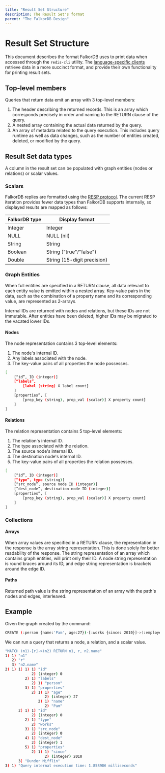 ```yaml
---
title: "Result Set Structure"
description: The Result Set's format
parent: "The FalkorDB Design"
---
```


# Result Set Structure

This document describes the format FalkorDB uses to print data when accessed through the `redis-cli` utility. The [language-specific clients](/graph/clients) retrieve data in a more succinct format, and provide their own functionality for printing result sets.

## Top-level members

Queries that return data emit an array with 3 top-level members:

1. The header describing the returned records. This is an array which corresponds precisely in order and naming to the RETURN clause of the query.
2. A nested array containing the actual data returned by the query.
3. An array of metadata related to the query execution. This includes query runtime as well as data changes, such as the number of entities created, deleted, or modified by the query.

## Result Set data types

A column in the result set can be populated with graph entities (nodes or relations) or scalar values.

### Scalars

FalkorDB replies are formatted using the [RESP protocol](https://redis.io/topics/protocol). The current RESP iteration provides fewer data types than FalkorDB supports internally, so displayed results are mapped as follows:

| FalkorDB type | Display format              |
|-----------------|-----------------------------|
| Integer         | Integer                     |
| NULL            | NULL (nil)                  |
| String          | String                      |
| Boolean         | String ("true"/"false")     |
| Double          | String (15-digit precision) |

### Graph Entities

When full entities are specified in a RETURN clause, all data relevant to each entity value is emitted within a nested array. Key-value pairs in the data, such as the combination of a property name and its corresponding value, are represented as 2-arrays.

Internal IDs are returned with nodes and relations, but these IDs are not immutable. After entities have been deleted, higher IDs may be migrated to the vacated lower IDs.

#### Nodes

The node representation contains 3 top-level elements:

1. The node's internal ID.
2. Any labels associated with the node.
3. The key-value pairs of all properties the node possesses.

```sh
[
    [“id”, ID (integer)]
    [“labels”,
        [label (string) X label count]
    ]
    [properties”, [
        [prop_key (string), prop_val (scalar)] X property count]
    ]
]
```

#### Relations

The relation representation contains 5 top-level elements:

1. The relation's internal ID.
2. The type associated with the relation.
3. The source node's internal ID.
4. The destination node's internal ID.
5. The key-value pairs of all properties the relation possesses.

```sh
[
    [“id”, ID (integer)]
    [“type”, type (string)]
    [“src_node”, source node ID (integer)]
    [“dest_node”, destination node ID (integer)]
    [properties”, [
        [prop_key (string), prop_val (scalar)] X property count]
    ]
]
```

### Collections

#### Arrays

When array values are specified in a RETURN clause, the representation in the response is the array string representation. This is done solely for better readability of the response.
The string representation of an array which contains graph entities, will print only their ID. A node string representation is round braces around its ID, and edge string representation is brackets around the edge ID.

#### Paths

Returned path value is the string representation of an array with the path's nodes and edges, interleaved.

## Example

Given the graph created by the command:

```sh
CREATE (:person {name:'Pam', age:27})-[:works {since: 2010}]->(:employer {name:'Dunder Mifflin'})""
```

We can run a query that returns a node, a relation, and a scalar value.

```sh
"MATCH (n1)-[r]->(n2) RETURN n1, r, n2.name"
1) 1) "n1"
   2) "r"
   3) "n2.name"
2) 1) 1) 1) 1) "id"
            2) (integer) 0
         2) 1) "labels"
            2) 1) "person"
         3) 1) "properties"
            2) 1) 1) "age"
                  2) (integer) 27
               2) 1) "name"
                  2) "Pam"
      2) 1) 1) "id"
            2) (integer) 0
         2) 1) "type"
            2) "works"
         3) 1) "src_node"
            2) (integer) 0
         4) 1) "dest_node"
            2) (integer) 1
         5) 1) "properties"
            2) 1) 1) "since"
                  2) (integer) 2010
      3) "Dunder Mifflin"
3) 1) "Query internal execution time: 1.858986 milliseconds"
```
